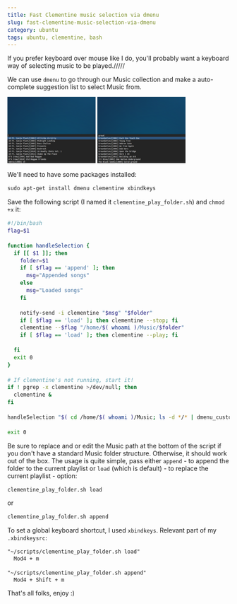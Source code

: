 ```yaml
---
title: Fast Clementine music selection via dmenu
slug: fast-clementine-music-selection-via-dmenu
category: ubuntu
tags: ubuntu, clementine, bash
---
```


If you prefer keyboard over mouse like I do, you'll probably want a keyboard way of selecting music to be played./////

We can use `dmenu` to go through our Music collection and make a auto-complete suggestion list to select Music from.

[![Default selection view.](images/thumbs/2014-01-02-fast-clementine-music-selection-via-dmenu_1.png)](images/2014-01-02-fast-clementine-music-selection-via-dmenu_1.png)
[![Start typing letters to filter the collection.](images/thumbs/2014-01-02-fast-clementine-music-selection-via-dmenu_2.png)](images/2014-01-02-fast-clementine-music-selection-via-dmenu_2.png)

We'll need to have some packages installed:

```perl
sudo apt-get install dmenu clementine xbindkeys
```

Save the following script (I named it `clementine_play_folder.sh`) and `chmod +x` it:

```bash
#!/bin/bash
flag=$1

function handleSelection {
  if [[ $1 ]]; then
    folder=$1
    if [ $flag == 'append' ]; then
      msg="Appended songs"
    else
      msg="Loaded songs"
    fi
    
    notify-send -i clementine "$msg" "$folder"
    if [ $flag == 'load' ]; then clementine --stop; fi
    clementine --$flag "/home/$( whoami )/Music/$folder"
    if [ $flag == 'load' ]; then clementine --play; fi

  fi
  exit 0
}

# If clementine's not running, start it!
if ! pgrep -x clementine >/dev/null; then
  clementine &
fi

handleSelection "$( cd /home/$( whoami )/Music; ls -d */* | dmenu_custom )"

exit 0
```

Be sure to replace and or edit the Music path at the bottom of the script if you  don't have a standard Music folder structure. Otherwise, it should work out of the box. The usage is quite simple, pass either `append` - to append the folder to the current playlist or `load` (which is default) - to replace the current playlist - option:

```perl
clementine_play_folder.sh load
```

or

```perl
clementine_play_folder.sh append
```

To set a global keyboard shortcut, I used `xbindkeys`. Relevant part of my `.xbindkeysrc`:

```
"~/scripts/clementine_play_folder.sh load"
  Mod4 + m

"~/scripts/clementine_play_folder.sh append"
  Mod4 + Shift + m
```

That's all folks, enjoy :)
